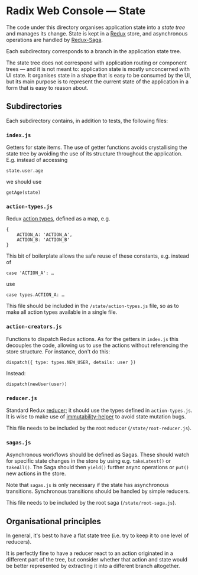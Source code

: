 # Radix Web Console — State

The code under this directory organises application state into a _state tree_
and manages its change. State is kept in a [Redux](https://redux.js.org/) store,
and asynchronous operations are handled by
[Redux-Saga](https://redux-saga.js.org/).

Each subdirectory corresponds to a branch in the application state tree.

The state tree does not correspond with application routing or component trees —
and it is not meant to: application state is mostly unconcerned with UI state.
It organises state in a shape that is easy to be consumed by the UI, but its
main purpose is to represent the current state of the application in a form that
is easy to reason about.

## Subdirectories

Each subdirectory contains, in addition to tests, the following files:

### `index.js`

Getters for state items. The use of getter functions avoids crystallising the
state tree by avoiding the use of its structure throughout the application.
E.g. instead of accessing

    state.user.age

we should use

    getAge(state)

### `action-types.js`

Redux [action types](https://redux.js.org/basics/actions), defined as a map,
e.g.

    {
        ACTION_A: 'ACTION_A',
        ACTION_B: 'ACTION_B'
    }

This bit of boilerplate allows the safe reuse of these constants, e.g. instead
of

    case 'ACTION_A': …

use

    case types.ACTION_A: …

This file should be included in the `/state/action-types.js` file, so as to make
all action types available in a single file.

### `action-creators.js`

Functions to dispatch Redux actions. As for the getters in `index.js` this
decouples the code, allowing us to use the actions without referencing the
store structure. For instance, don't do this:

    dispatch({ type: types.NEW_USER, details: user })

Instead:

    dispatch(newUser(user))

### `reducer.js`

Standard Redux [reducer](https://redux.js.org/basics/reducers); it should use
the types defined in `action-types.js`. It is wise to make use of
[immutability-helper]() to avoid state mutation bugs.

This file needs to be included by the root reducer (`/state/root-reducer.js`).

### `sagas.js`

Asynchronous workflows should be defined as Sagas. These should watch for
specific state changes in the store by using e.g. `takeLatest()` or `takeAll()`.
The Saga should then `yield()` further async operations or `put()` new actions
in the store.

Note that `sagas.js` is only necessary if the state has asynchronous
transitions. Synchronous transitions should be handled by simple reducers.

This file needs to be included by the root saga (`/state/root-saga.js`).

## Organisational principles

In general, it's best to have a flat state tree (i.e. try to keep it to one
level of reducers).

It is perfectly fine to have a reducer react to an action
originated in a different part of the tree, but consider whether that action and
state would be better represented by extracting it into a different branch
altogether.
